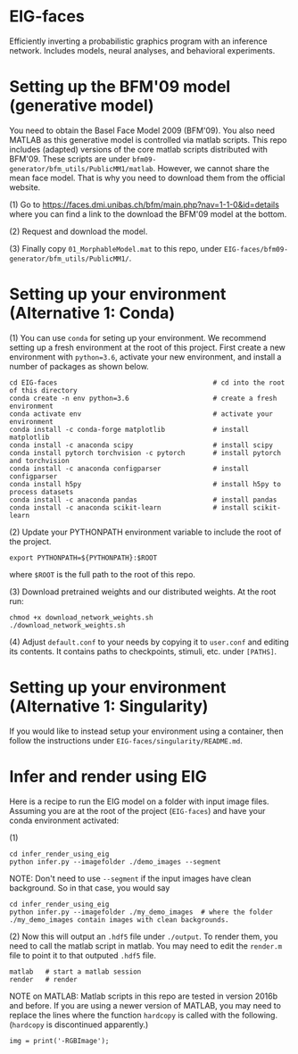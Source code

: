 # EIG-faces
Efficiently inverting a probabilistic graphics program with an inference network. Includes models, neural analyses, and behavioral experiments. 

# Setting up the BFM'09 model (generative model)

You need to obtain the Basel Face Model 2009 (BFM'09). You also need MATLAB as this generative model is controlled via matlab scripts. This repo includes (adapted) versions of the core matlab scripts distributed with BFM'09. These scripts are under `bfm09-generator/bfm_utils/PublicMM1/matlab`. However, we cannot share the mean face model. That is why you need to download them from the official website. 

(1) Go to https://faces.dmi.unibas.ch/bfm/main.php?nav=1-1-0&id=details where you can find a link to the download the BFM'09 model at the bottom.

(2) Request and download the model.

(3) Finally copy `01_MorphableModel.mat` to this repo, under `EIG-faces/bfm09-generator/bfm_utils/PublicMM1/`.

# Setting up your environment (Alternative 1: Conda)
(1) You can use `conda` for seting up your environment. We recommend setting up a fresh environment at the root of this project. First create a new environment with `python=3.6`, activate your new environment, and install a number of packages as shown below.

```
cd EIG-faces                                       # cd into the root of this directory
conda create -n env python=3.6                     # create a fresh environment
conda activate env                                 # activate your environment
conda install -c conda-forge matplotlib            # install matplotlib
conda install -c anaconda scipy                    # install scipy
conda install pytorch torchvision -c pytorch       # install pytorch and torchvision
conda install -c anaconda configparser             # install configparser
conda install h5py                                 # install h5py to process datasets
conda install -c anaconda pandas                   # install pandas
conda install -c anaconda scikit-learn             # install scikit-learn
```

(2) Update your PYTHONPATH environment variable to include the root of the project.
```
export PYTHONPATH=${PYTHONPATH}:$ROOT
```
where `$ROOT` is the full path to the root of this repo.

(3) Download pretrained weights and our distributed weights. At the root run:
```
chmod +x download_network_weights.sh
./download_network_weights.sh
```

(4) Adjust `default.conf` to your needs by copying it to `user.conf` and editing its contents. It contains paths to checkpoints, stimuli, etc. under `[PATHS]`.

# Setting up your environment (Alternative 1: Singularity)

If you would like to instead setup your environment using a container, then follow the instructions under `EIG-faces/singularity/README.md`.

# Infer and render using EIG

Here is a recipe to run the EIG model on a folder with input image files. Assuming you are at the root of the project (`EIG-faces`) and have your conda environment activated:

(1) 
```
cd infer_render_using_eig
python infer.py --imagefolder ./demo_images --segment
```

NOTE: Don't need to use `--segment` if the input images have clean background. So in that case, you would say
```
cd infer_render_using_eig
python infer.py --imagefolder ./my_demo_images  # where the folder ./my_demo_images contain images with clean backgrounds.
```

(2)
Now this will output an `.hdf5` file under `./output`. To render them, you need to call the matlab script in matlab. You may need to edit the `render.m` file to point it to that outputed `.hdf5` file.

```
matlab   # start a matlab session
render   # render
```

NOTE on MATLAB: Matlab scripts in this repo are tested in version 2016b and before. If you are using a newer version of MATLAB, you may need to replace the lines where the function `hardcopy` is called with the following. (`hardcopy` is discontinued apparently.)

`img = print('-RGBImage');`




